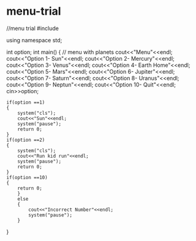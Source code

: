 # menu-trial
//menu trial
#include <iostream>


using namespace std;

int option;
int main()
{ 
    // menu with planets
    cout<<"Menu"<<endl;
    cout<<"Option 1- Sun"<<endl;
    cout<<"Option 2- Mercury"<<endl;
    cout<<"Option 3- Venus"<<endl;
    cout<<"Option 4- Earth Home"<<endl;
    cout<<"Option 5- Mars"<<endl;
    cout<<"Option 6- Jupiter"<<endl;
    cout<<"Option 7- Saturn"<<endl;
    cout<<"Option 8- Uranus"<<endl;
    cout<<"Option 9- Neptun"<<endl;
    cout<<"Option 10- Quit"<<endl;
    cin>>option;
    
    if(option ==1)
    {
        system("cls");
        cout<<"Sun"<<endl;
        system("pause");
        return 0;
    }
    if(option ==2)
    {
        system("cls");
        cout<<"Run kid run"<<endl;
        system("pause");
        return 0;
    }
    if(option ==10)
    {
        return 0;
        }
        else
        {
            cout<<"Incorrect Number"<<endl;
            system("pause");
        }
            
}
